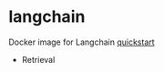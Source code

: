 # langchain
Docker image for Langchain [quickstart](https://python.langchain.com/docs/get_started/quickstart)  
* Retrieval